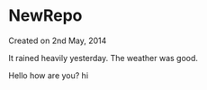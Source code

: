 NewRepo
=======
Created on 2nd May, 2014

It rained heavily yesterday.
The weather was good.

Hello how are you?
hi